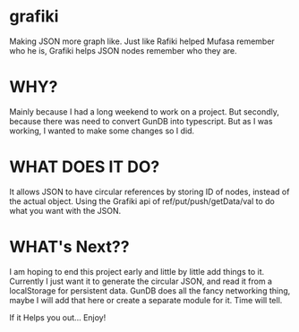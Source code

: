 # grafiki
Making JSON more graph like. Just like Rafiki helped Mufasa remember who he is, Grafiki helps JSON nodes remember who they are.

# WHY?
Mainly because I had a long weekend to work on a project. But secondly, because there was need to convert GunDB into typescript. But as I was working, I wanted to make some changes so I did.

# WHAT DOES IT DO?
It allows JSON to have circular references by storing ID of nodes, instead of the actual object. Using the Grafiki api of ref/put/push/getData/val to do what you want with the JSON.

# WHAT's Next??
I am hoping to end this project early and little by little add things to it. Currently I just want it to generate the circular JSON, and read it from a localStorage for persistent data. GunDB does all the fancy networking thing, maybe I will add that here or create a separate module for it. Time will tell.

If it Helps you out... Enjoy!
